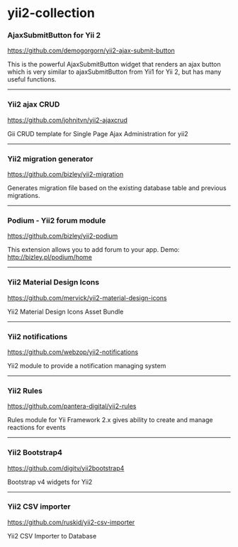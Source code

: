 # yii2-collection

### AjaxSubmitButton for Yii 2
https://github.com/demogorgorn/yii2-ajax-submit-button

This is the powerful AjaxSubmitButton widget that renders an ajax button which is very similar to ajaxSubmitButton from Yii1 for Yii 2, but has many useful functions.

-----------------------------

### Yii2 ajax CRUD
https://github.com/johnitvn/yii2-ajaxcrud

Gii CRUD template for Single Page Ajax Administration for yii2

-----------------------------

### Yii2 migration generator
https://github.com/bizley/yii2-migration

Generates migration file based on the existing database table and previous migrations.

-----------------------------

### Podium - Yii2 forum module
https://github.com/bizley/yii2-podium 

This extension allows you to add forum to your app. Demo: http://bizley.pl/podium/home

-----------------------------

### Yii2 Material Design Icons
https://github.com/mervick/yii2-material-design-icons

Yii2 Material Design Icons Asset Bundle

-----------------------------

### Yii2 notifications
https://github.com/webzop/yii2-notifications

Yii2 module to provide a notification managing system

-----------------------------

### Yii2 Rules
https://github.com/pantera-digital/yii2-rules

Rules module for Yii Framework 2.x gives ability to create and manage reactions for events

-----------------------------

### Yii2 Bootstrap4
https://github.com/digitv/yii2bootstrap4

Bootstrap v4 widgets for Yii2

-----------------------------

### Yii2 CSV importer
https://github.com/ruskid/yii2-csv-importer

Yii2 CSV Importer to Database
